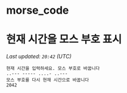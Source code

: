 # morse_code
# 현재 시간을 모스 부호 표시
<!-- MORSE_TIME_START -->
<!-- MORSE_TIME_START -->
_Last updated: `20:42` (UTC)_

```
현재 시간을 입력하세요. 모스 부호로 바꿉니다
..--- ----- ....- ..---
모스 부호를 다시 현재 시간으로 바꿉니다
2042
```
<!-- MORSE_TIME_END -->
<!-- MORSE_TIME_START -->
<!-- MORSE_TIME_START -->
<!-- MORSE_TIME_START -->
<!-- MORSE_TIME_START -->
<!-- MORSE_TIME_START -->
<!-- MORSE_TIME_START -->
<!-- MORSE_TIME_START -->
<!-- MORSE_TIME_START -->
<!-- MORSE_TIME_START -->
<!-- MORSE_TIME_START -->
<!-- MORSE_TIME_START -->
<!-- MORSE_TIME_START -->
<!-- MORSE_TIME_START -->
<!-- MORSE_TIME_START -->
<!-- MORSE_TIME_START -->
<!-- MORSE_TIME_START -->
<!-- MORSE_TIME_START -->
<!-- MORSE_TIME_START -->
<!-- MORSE_TIME_START -->
